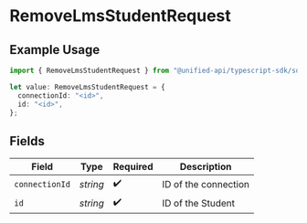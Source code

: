 # RemoveLmsStudentRequest

## Example Usage

```typescript
import { RemoveLmsStudentRequest } from "@unified-api/typescript-sdk/sdk/models/operations";

let value: RemoveLmsStudentRequest = {
  connectionId: "<id>",
  id: "<id>",
};
```

## Fields

| Field                | Type                 | Required             | Description          |
| -------------------- | -------------------- | -------------------- | -------------------- |
| `connectionId`       | *string*             | :heavy_check_mark:   | ID of the connection |
| `id`                 | *string*             | :heavy_check_mark:   | ID of the Student    |